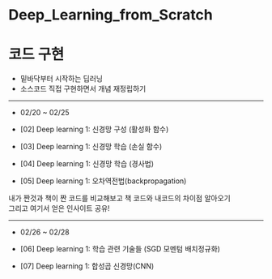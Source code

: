 # Deep_Learning_from_Scratch
# 코드 구현

- 밑바닥부터 시작하는 딥러닝
- 소스코드 직접 구현하면서 개념 재정립하기

------

* 02/20 ~ 02/25

* [02] Deep learning 1: 신경망 구성 (활성화 함수)   
* [03] Deep learning 1: 신경망 학습 (손실 함수)   
* [04] Deep learning 1: 신경망 학습 (경사법)   
* [05] Deep learning 1: 오차역전법(backpropagation)   

내가 짠것과 책이 짠 코드를 비교해보고 책 코드와 내코드의 차이점 알아오기    
그리고 여기서 얻은 인사이트 공유!    

------

* 02/26 ~ 02/28

* [06] Deep learning 1: 학습 관련 기술들 (SGD 모멘텀 배치정규화)  
* [07] Deep learning 1: 합성곱 신경망(CNN)

